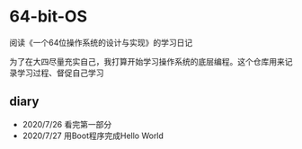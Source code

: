 # 64-bit-OS
阅读《一个64位操作系统的设计与实现》的学习日记

为了在大四尽量充实自己，我打算开始学习操作系统的底层编程。这个仓库用来记录学习过程、督促自己学习

## diary

+ 2020/7/26 看完第一部分
+ 2020/7/27 用Boot程序完成Hello World
